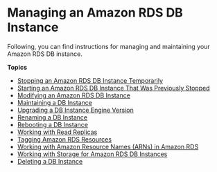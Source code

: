 # Managing an Amazon RDS DB Instance<a name="CHAP_RDS_Managing"></a>

 Following, you can find instructions for managing and maintaining your Amazon RDS DB instance\. 

**Topics**
+ [Stopping an Amazon RDS DB Instance Temporarily](USER_StopInstance.md)
+ [Starting an Amazon RDS DB Instance That Was Previously Stopped](USER_StartInstance.md)
+ [Modifying an Amazon RDS DB Instance](Overview.DBInstance.Modifying.md)
+ [Maintaining a DB Instance](USER_UpgradeDBInstance.Maintenance.md)
+ [Upgrading a DB Instance Engine Version](USER_UpgradeDBInstance.Upgrading.md)
+ [Renaming a DB Instance](USER_RenameInstance.md)
+ [Rebooting a DB Instance](USER_RebootInstance.md)
+ [Working with Read Replicas](USER_ReadRepl.md)
+ [Tagging Amazon RDS Resources](USER_Tagging.md)
+ [Working with Amazon Resource Names \(ARNs\) in Amazon RDS](USER_Tagging.ARN.md)
+ [Working with Storage for Amazon RDS DB Instances](USER_PIOPS.StorageTypes.md)
+ [Deleting a DB Instance](USER_DeleteInstance.md)